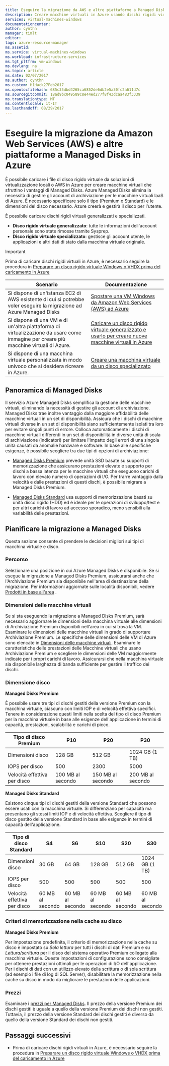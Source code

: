 ```yaml
---
title: Eseguire la migrazione da AWS e altre piattaforme a Managed Disks in Azure | Documentazione Microsoft
description: Creare macchine virtuali in Azure usando dischi rigidi virtuali caricati da altri cloud, come AWS o altre piattaforme di virtualizzazione, e sfruttare i vantaggi di Azure Managed Disks.
services: virtual-machines-windows
documentationcenter: 
author: cynthn
manager: timlt
editor: 
tags: azure-resource-manager
ms.assetid: 
ms.service: virtual-machines-windows
ms.workload: infrastructure-services
ms.tgt_pltfrm: vm-windows
ms.devlang: na
ms.topic: article
ms.date: 02/07/2017
ms.author: cynthn
ms.custom: H1Hack27Feb2017
ms.openlocfilehash: 685c35dbd4265ca6852de6db2e5a30fc2a611d7c
ms.sourcegitcommit: 18ad9bc049589c8e44ed277f8f43dcaa483f3339
ms.translationtype: MT
ms.contentlocale: it-IT
ms.lasthandoff: 08/29/2017
---
```

# <a name="migrate-from-amazon-web-services-aws-and-other-platforms-to-managed-disks-in-azure"></a>Eseguire la migrazione da Amazon Web Services (AWS) e altre piattaforme a Managed Disks in Azure

È possibile caricare i file di disco rigido virtuale da soluzioni di virtualizzazione locali o AWS in Azure per creare macchine virtuali che sfruttino i vantaggi di Managed Disks. Azure Managed Disks elimina la necessità di gestire gli account di archiviazione per le macchine virtuali IaaS di Azure. È necessario specificare solo il tipo (Premium o Standard) e le dimensioni del disco necessario. Azure creerà e gestirà il disco per l'utente. 

È possibile caricare dischi rigidi virtuali generalizzati e specializzati. 
- **Disco rigido virtuale generalizzato**: tutte le informazioni dell'account personale sono state rimosse tramite Sysprep. 
- **Disco rigido virtuale specializzato**: gestisce gli account utente, le applicazioni e altri dati di stato dalla macchina virtuale originale. 

> [!IMPORTANT]
> Prima di caricare dischi rigidi virtuali in Azure, è necessario seguire la procedura in [Preparare un disco rigido virtuale Windows o VHDX prima del caricamento in Azure](prepare-for-upload-vhd-image.md?toc=%2fazure%2fvirtual-machines%2fwindows%2ftoc.json)
>
>


| Scenario                                                                                                                         | Documentazione                                                                                                                       |
|----------------------------------------------------------------------------------------------------------------------------------|-------------------------------------------------------------------------------------------------------------------------------------|
| Si dispone di un'istanza EC2 di AWS esistente di cui si potrebbe voler eseguire la migrazione ad Azure Managed Disks                                     | [Spostare una VM Windows da Amazon Web Services (AWS) ad Azure](aws-to-azure.md)                           |
| Si dispone di una VM e di un'altra piattaforma di virtualizzazione da usare come immagine per creare più macchine virtuali di Azure. | [Caricare un disco rigido virtuale generalizzato e usarlo per creare nuove macchine virtuali in Azure](upload-generalized-managed.md) |
| Si dispone di una macchina virtuale personalizzata in modo univoco che si desidera ricreare in Azure.                                                      | [Creare una macchina virtuale da un disco specializzato](create-vm-specialized.md)         |


## <a name="overview-of-managed-disks"></a>Panoramica di Managed Disks

Il servizio Azure Managed Disks semplifica la gestione delle macchine virtuali, eliminando la necessità di gestire gli account di archiviazione. Managed Disks trae inoltre vantaggio dalla maggiore affidabilità delle macchine virtuali in un set di disponibilità. Assicura che i dischi di macchine virtuali diverse in un set di disponibilità siano sufficientemente isolati tra loro per evitare singoli punti di errore. Colloca automaticamente i dischi di macchine virtuali differenti in un set di disponibilità in diverse unità di scala di archiviazione (indicatori) per limitare l'impatto degli errori di una singola unità causati da anomalie hardware e software. In base alle specifiche esigenze, è possibile scegliere tra due tipi di opzioni di archiviazione: 
 
- [Managed Disks Premium](../../storage/common/storage-premium-storage.md) prevede unità SSD basate su supporti di memorizzazione che assicurano prestazioni elevate e supporto per dischi a bassa latenza per le macchine virtuali che eseguono carichi di lavoro con elevato numero di operazioni di I/O. Per trarre vantaggio dalla velocità e dalle prestazioni di questi dischi, è possibile migrare a Managed Disks Premium.  

- [Managed Disks Standard](../../storage/common/storage-standard-storage.md) usa supporti di memorizzazione basati su unità disco rigido (HDD) ed è ideale per le operazioni di sviluppo/test e per altri carichi di lavoro ad accesso sporadico, meno sensibili alla variabilità delle prestazioni.  

## <a name="plan-for-the-migration-to-managed-disks"></a>Pianificare la migrazione a Managed Disks

Questa sezione consente di prendere le decisioni migliori sui tipi di macchina virtuale e disco.


### <a name="location"></a>Percorso

Selezionare una posizione in cui Azure Managed Disks è disponibile. Se si esegue la migrazione a Managed Disks Premium, assicurarsi anche che l'Archiviazione Premium sia disponibile nell'area di destinazione della migrazione. Per informazioni aggiornate sulle località disponibili, vedere [Prodotti in base all'area](https://azure.microsoft.com/regions/#services) .

### <a name="vm-sizes"></a>Dimensioni delle macchine virtuali

Se si sta eseguendo la migrazione a Managed Disks Premium, sarà necessario aggiornare le dimensioni della macchina virtuale alle dimensioni di Archiviazione Premium disponibili nell'area in cui si trova la VM. Esaminare le dimensioni delle macchine virtuali in grado di supportare Archiviazione Premium. Le specifiche delle dimensioni delle VM di Azure sono elencate in [Dimensioni delle macchine virtuali](sizes.md).
Esaminare le caratteristiche delle prestazioni delle Macchine virtuali che usano Archiviazione Premium e scegliere le dimensioni delle VM maggiormente indicate per i propri carichi di lavoro. Assicurarsi che nella macchina virtuale sia disponibile larghezza di banda sufficiente per gestire il traffico dei dischi.

### <a name="disk-sizes"></a>Dimensione disco

**Managed Disks Premium**

È possibile usare tre tipi di dischi gestiti della versione Premium con la macchina virtuale, ciascuno con limiti IOP e di velocità effettiva specifici. Tenere in considerazione questi limiti nella scelta del tipo di disco Premium per la macchina virtuale in base alle esigenze dell'applicazione in termini di capacità, prestazioni, scalabilità e carichi di picco.

| Tipo di disco Premium  | P10               | P20               | P30               |
|---------------------|-------------------|-------------------|-------------------|
| Dimensioni disco           | 128 GB            | 512 GB            | 1024 GB (1 TB)    |
| IOPS per disco       | 500               | 2300              | 5000              |
| Velocità effettiva per disco | 100 MB al secondo | 150 MB al secondo | 200 MB al secondo |

**Managed Disks Standard**

Esistono cinque tipi di dischi gestiti della versione Standard che possono essere usati con la macchina virtuale. Si differenziano per capacità ma presentano gli stessi limiti IOP e di velocità effettiva. Scegliere il tipo di disco gestito della versione Standard in base alle esigenze in termini di capacità dell'applicazione.

| Tipo di disco Standard  | S4               | S6               | S10              | S20              | S30              |
|---------------------|------------------|------------------|------------------|------------------|------------------|
| Dimensioni disco           | 30 GB            | 64 GB            | 128 GB           | 512 GB           | 1024 GB (1 TB)   |
| IOPS per disco       | 500              | 500              | 500              | 500              | 500              |
| Velocità effettiva per disco | 60 MB al secondo | 60 MB al secondo | 60 MB al secondo | 60 MB al secondo | 60 MB al secondo |

### <a name="disk-caching-policy"></a>Criteri di memorizzazione nella cache su disco 

**Managed Disks Premium**

Per impostazione predefinita, il criterio di memorizzazione nella cache su disco è impostato su *Sola lettura* per tutti i dischi di dati Premium e su *Lettura/scrittura* per il disco del sistema operativo Premium collegato alla macchina virtuale. Queste impostazioni di configurazione sono consigliate per ottenere prestazioni ottimali per le operazioni di I/O dell'applicazione. Per i dischi di dati con un utilizzo elevato della scrittura o di sola scrittura (ad esempio i file di log di SQL Server), disabilitare la memorizzazione nella cache su disco in modo da migliorare le prestazioni delle applicazioni.

### <a name="pricing"></a>Prezzi

Esaminare i [prezzi per Managed Disks](https://azure.microsoft.com/en-us/pricing/details/managed-disks/). Il prezzo della versione Premium dei dischi gestiti è uguale a quello della versione Premium dei dischi non gestiti. Tuttavia, il prezzo della versione Standard dei dischi gestiti è diverso da quello della versione Standard dei dischi non gestiti.


## <a name="next-steps"></a>Passaggi successivi

- Prima di caricare dischi rigidi virtuali in Azure, è necessario seguire la procedura in [Preparare un disco rigido virtuale Windows o VHDX prima del caricamento in Azure](prepare-for-upload-vhd-image.md?toc=%2fazure%2fvirtual-machines%2fwindows%2ftoc.json)
